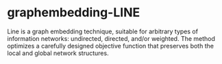 # graphembedding-LINE
Line is a graph embedding technique, suitable for arbitrary types of information networks: undirected, directed, and/or weighted. The method optimizes a carefully designed objective function that preserves both the local and global network structures.
